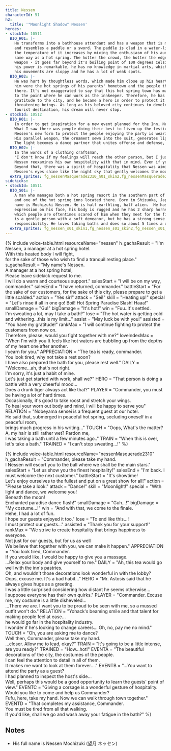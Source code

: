 ```yaml
---
title: Nessen
characterId: 51
h2:
  title: '"Moonlight Shadow" Nessen'
heroes:
- stockId: 10511
  BIO_H01: |-
    He transforms into a bathhouse attendant and has a weapon that is made of fir
    and resembles a paddle or a sword. The paddle is clad in a water-like energy and
    the temperature of it increases by mixing the enthusiasm of his audience in the
    same way as a hot spring. The hotter the crowd, the hotter the edge of his
    weapon - it goes far beyond it's boiling point of 100 degrees Celsius. Although
    his power is remarkable, he has no knowledge in martial arts, which means that
    his movements are sloppy and he has a lot of weak spots.
  BIO_H02: |-
    He was hurt by thoughtless words, which made him close up his heart. What healed
    him were the hot springs of his parents' hometown and the people that lived
    there. It's not exaggerated to say that this hot spring town has made him grow
    to the point where he can work as the innkeeper. Therefore, he has more than
    gratitude to the city, and he became a hero in order to protect it from peace-
    threatening beings. As long as his beloved city continues to develop as a
    tourist destination, his dream will never stop.
- stockId: 10512
  BIO_H01: |-
    In order to get inspiration for a new event planned for the Inn, Nessen visited the traditional festival.
    What I saw there was people doing their best to liven up the festival for their own enjoyment.
    Nessen's new form to protect the people enjoying the party is wearing a hero suit reminiscent of the night sky.
    His parallel weapon, the ornament sewn into the suit, generates light that changes shape at will.
    The light becomes a dance partner that unites offense and defense, dancing on the battlefield with Nessen.
  BIO_H02: |-
    In the words of a clothing craftsman,
    "I don't know if my feelings will reach the other person, but I just put everything I have into it and give it a shape,"
    Nessen reexamines his own hospitality with that in mind. Even if you don't know for sure how your actions will be taken by others, you just continue to provide as best you can.
    Beyond that, there was a spirit of hospitality that Nessen was aiming for.
    Nessen's eyes shine like the night sky that gently welcomes the moon, as he looks ahead to the path he is aiming for with determination.
  extra_sprites: fg_nessenMasquerade2310_h01_skin2,fg_nessenMasquerade2310_h01_skin3,fg_nessenMasquerade2310_h02_skin2
sidekicks:
- stockId: 10511
  BIO_S01: |-
    A man who manages both a hot spring resort in the southern part of Orient City
    and one of the hot spring inns located there. Born in Shizuoka, Japan, his full
    name is Mochizuki Nessen. He is half earthling, half alien.  He has a stern
    expression on his face, his body is rugged and he has 2 sharp horns, due to
    which people are oftentimes scared of him when they meet for the first time. He
    is a gentle person with a soft demeanor, but he has a strong sense of
    responsibility. He loves taking baths and does so about 5 times a day.
  extra_sprites: fg_nessen_s01_skin1,fg_nessen_s01_skin2,fg_nessen_s01_skin3,fg_nessen_s01_skin4
---
```


{% include voice-table.html resourceName="nessen"
h_gachaResult = "I'm Nessen, a manager at a hot spring hotel.<br>With this heated body I will fight,<br>for the sake of those who wish to find a tranquil resting place."
s_gachaResult = "My name's Nessen.<br>A manager at a hot spring hotel,<br>Please leave sidekick request to me.<br>I will do a warm and courteous support."
salesStart = "I will be on my way, commander."
salesEnd = "I have returned, commander."
battleStart = "For the sake of our customers, for the sake of this city, please prepare to get a little scalded."
action = "Yes sir!"
attack = "Sei!"
skill = "Heating up!"
special = "Let's rinse it all in one go! Boil! Hot Spring Paradise Slash! Haaa!"
smallDamage = "Gu!"
bigDamage = "It's hot!"
win = "Fuu..It's settled.<br>I'm sweating a lot, may I take a bath?"
lose = "The hot water is getting cold and withering…this is my limit…"
assist = "May luck be with you!"
assisted = "You have my gratitude!"
rankMax = "I will continue fighting to protect the customers from now on.<br>Therefore, please, would you fight together with me?"
loveIndexMax = "When I'm with you It feels like hot waters are bubbling up from the depths of my heart one after another.<br>I yearn for you."
APPRECIATION = "The tea is ready, commander.<br>You look tired, why not take a rest soon?<br>I have also prepared the bath for you, please rest well."
DAILY = "Welcome…ah, that's not right.<br>I'm sorry, it's just a habit of mine.<br>Let's just get started with work, shall we?"
HERO = "That person is doing a battle with a very cheerful mood…<br>Does a drunk tiger always act like that?"
PLAYER = "Commander, you must be having a lot of hard times.<br>Occasionally, it's good to take roost and stretch your wings.<br>To heal your worn out body and mind, i will be happy to serve you"
RELATION = "Nobeyama sensei is a frequent guest at our hotel.<br>He said that, submerged in peaceful hot spring, secluding oneself in a peaceful room,<br>brings much progress in his writing…"
TOUCH = "Oops, What's the matter?<br>A, my hair is still rather wet? Pardon me,<br>I was taking a bath until a few minutes ago.."
TRAIN = "When this is over, let's take a bath."
TRAINED = "I can't stop sweating…!"
%}

{% include voice-table.html resourceName="nessenMasquerade2310"
h_gachaResult = "Commander, please take my hand.<br>I Nessen will escort you to the ball where we shall be the main stars."
salesStart = "Let us show you the finest hospitality!"
salesEnd = "I'm back. I must welcome the next customer."
battleStart = "It's showtime!<br>Let's enjoy ourselves to the fullest and put on a great show for all!"
action = "Please take a look."
attack = "Dance!"
skill = "Moonlight!"
special = "With light and dance, we welcome you!<br>Beneath the moon!<br>Enchanted paradise dance flash!"
smallDamage = "Guh...!"
bigDamage = "My costume...!"
win = "And with that, we come to the finale.<br>Hehe, I had a lot of fun.<br>I hope our guests enjoyed it too."
lose = "To end like this...!<br>I must protect our guests..."
assisted = "Thank you for your support!"
rankMax = "We strive to create hospitality that brings happiness to everyone.<br>Not just for our guests, but for us as well<br>We believe that together with you, we can make it happen."
APPRECIATION = "You look tired, Commander.<br>If you would like, I would be happy to give you a massage.<br>...Relax your body and give yourself to me."
DAILY = "Ah, this tea would go well with the inn's pastries.<br>Oh, and wouldn't those decorations look wonderful in with the lobby?<br>Oops, excuse me. It's a bad habit..."
HERO = "Mr. Astosis said that he always gives hugs as a greeting.<br>I was a little surprised considering how distant he seems otherwise...<br>I suppose everyone has their own quirks."
PLAYER = "Commander. Excuse me, my costume is a little disheveled...<br>...There we are. I want you to be proud to be seen with me, so a mussed outfit won't do."
RELATION = "Yohack's beaming smile and that talent for making people feel at ease... <br>he would go far in the hospitality industry.<br> I wonder if he's looking to change careers...
Oh, no, pay me no mind."
TOUCH = "Oh, you are asking me to dance?<br>Well then, Commander, please take my hand.<br>...closer. Allow me to lead, okay?"
TRAIN = "It's going to be a little intense, are you ready?"
TRAINED = "How...hot!"
EVENTA = "The beautiful decorations of the city, the costumes of the people.<br>I can feel the attention to detail in all of them.<br>It makes me want to look at them forever...."
EVENTB = "...You want to attend the party as a guest?<br>I had planned to inspect the host's side...<br>Well, perhaps this would be a good opportunity to learn the guests' point of view."
EVENTC = "Giving a corsage is a wonderful gesture of hospitality.<br>Would you like to come and help us Commander?<br>Fufu, here, take my hand. Now we can walk through town together."
EVENTD = "That completes my assistance, Commander.<br>You must be tired from all that walking.<br>If you'd like, shall we go and wash away your fatigue in the bath?"
%}

## Notes

- His full name is Nessen Mochizuki (望月 ネッセン)
